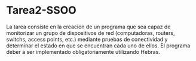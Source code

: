 # Tarea2-SSOO
La tarea consiste en la creacion de un programa que sea capaz de monitorizar un grupo de dispositivos de red (computadoras, routers, switchs, access points, etc.) mediante pruebas de conectividad y determinar el estado en que se encuentran cada uno de ellos. El programa deber ́a ser implementado obligatoriamente utilizando Hebras.
